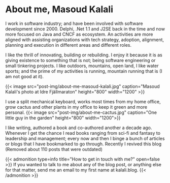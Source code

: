 # About me, Masoud Kalali

I work in software industry; and have been involved with software development since 2000. Delphi, .Net 1.1 and J2SE back in the time and now more focused on Java and CNCF as ecosystem. An activities are more aligned with assisting organizations with tech strategy, adoption, alignment, planning and execution in different areas and different roles.

I like the thrill of innovating, building or rebuilding. I enjoy it because it is as giving existence to something that is not; being software engineering or small tinkering projects. I like outdoors, mountains, open land, I like water sports; and the prime of my activities is running, mountain running that is (I am not good at it). 

{{< image src="post-img/about-me-masoud-kalali.jpg" caption="Masoud Kalali's photo at  Idre Fjällmaraton" height="800" width="1200" >}}


I use a split mechanical keyboard, works most times from my home office, grow cactus and other plants in my office to keep it green and more personal.
{{< image src="post-img/about-me-cactus.jpg" caption="One little guy in the garden" height="800" width="1200">}}

I like writing, authored a book and co-authored another a decade ago. Whenever I get the chance I read books ranging from sci-fi and fantasy to leadership and management; every now and then I binge a bunch of articles or blogs that I have bookmarked to go through. Recently I revived this blog (Removed about 110 posts that were outdated)

{{< admonition type=info title="How to get in touch with me?" open=false >}}
If you wanted to talk to me about any of the blog post, or anything else for that matter, send me an email to my first name at kalali.blog.
{{< /admonition >}}



